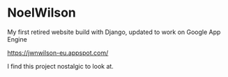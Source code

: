 NoelWilson
==========

My first retired website build with Django, updated to work on Google App Engine

https://jwnwilson-eu.appspot.com/

I find this project nostalgic to look at.
